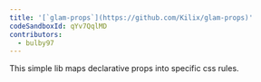 ```yaml
---
title: '[`glam-props`](https://github.com/Kilix/glam-props)'
codeSandboxId: qYv7QqlMD
contributors:
  - bulby97
---
```


This simple lib maps declarative props into specific css rules.
